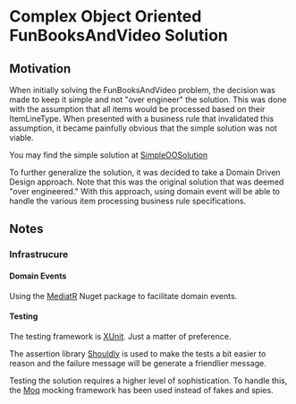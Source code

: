 Complex Object Oriented FunBooksAndVideo Solution
==================================================

Motivation
----------

When initially solving the FunBooksAndVideo problem, the decision was made to keep it simple and not "over engineer" the solution. This was done with the assumption that all items would be processed based on their ItemLineType. When presented with a business rule that invalidated this assumption, it became painfully obvious that the simple solution was not viable.

You may find the simple solution at [SimpleOOSolution](https://github.com/JamesHedges/Katas/tree/master/FunBooksAndVideos/SimpleOO)

To further generalize the solution, it was decided to take a Domain Driven Design approach. Note that this was the original solution that was deemed "over engineered." With this approach, using domain event will be able to handle the various item processing business rule specifications.

Notes
-----

### Infrastrucure

#### Domain Events

Using the [MediatR](https://github.com/jbogard/MediatR/wiki) Nuget package to facilitate domain events. 

#### Testing

The testing framework is [XUnit](https://xunit.github.io/). Just a matter of preference.

The assertion library [Shouldly](https://github.com/shouldly/shouldly) is used to make the tests a bit easier to reason and the failure message will be generate a friendlier message.

Testing the solution requires a higher level of sophistication. To handle this, the [Moq](https://github.com/moq/moq4) mocking framework has been used instead of fakes and spies.
